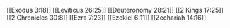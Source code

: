 [[Exodus 3:18]]
[[Leviticus 26:25]]
[[Deuteronomy 28:21]]
[[2 Kings 17:25]]
[[2 Chronicles 30:8]]
[[Ezra 7:23]]
[[Ezekiel 6:11]]
[[Zechariah 14:16]]
